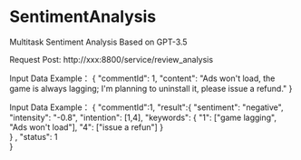 # SentimentAnalysis
Multitask Sentiment Analysis Based on GPT-3.5

Request Post: http://xxx:8800/service/review_analysis

Input Data Example：
      {
         "commentId": 1,
         "content": "Ads won't load, the game is always lagging; I'm planning to uninstall it, please issue a refund."
      }
      
Input Data Example：
      {
              "commentId":1, 
              "result":{
                      "sentiment": "negative", 
                      "intensity": "-0.8",
                      "intention": [1,4], 
                      "keywords": {
                          "1": ["game lagging", "Ads won't load"],
                          "4": ["issue a refun"]
                      }  
              } ,
              "status": 1  
      }
